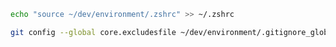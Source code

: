 ```bash
echo "source ~/dev/environment/.zshrc" >> ~/.zshrc
```

```bash
git config --global core.excludesfile ~/dev/environment/.gitignore_global
```
